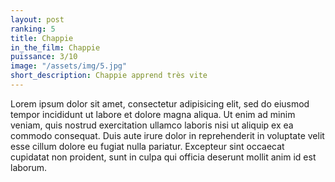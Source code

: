 ```yaml
---
layout: post
ranking: 5
title: Chappie
in_the_film: Chappie
puissance: 3/10
image: "/assets/img/5.jpg"
short_description: Chappie apprend très vite
---
```


Lorem ipsum dolor sit amet, consectetur adipisicing elit, sed do eiusmod tempor incididunt ut labore et dolore magna aliqua. Ut enim ad minim veniam, quis nostrud exercitation ullamco laboris nisi ut aliquip ex ea commodo consequat. Duis aute irure dolor in reprehenderit in voluptate velit esse cillum dolore eu fugiat nulla pariatur. Excepteur sint occaecat cupidatat non proident, sunt in culpa qui officia deserunt mollit anim id est laborum.
